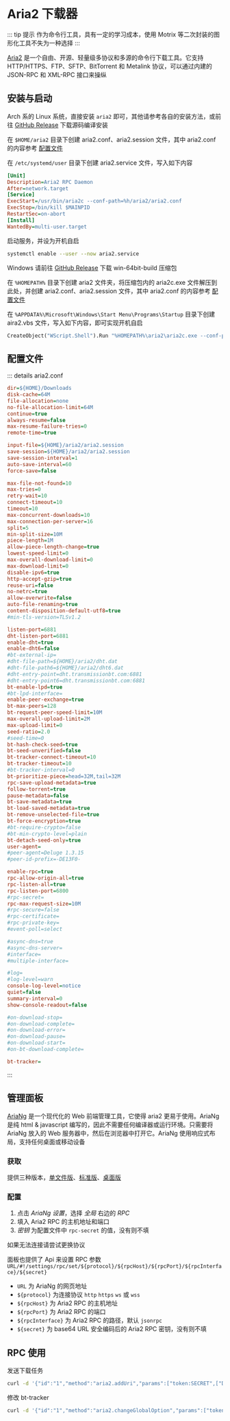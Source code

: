 # Aria2 下载器

::: tip 提示
作为命令行工具，具有一定的学习成本，使用 Motrix 等二次封装的图形化工具不失为一种选择
:::

[Aria2](https://github.com/aria2/aria2) 是一个自由、开源、轻量级多协议和多源的命令行下载工具。它支持 HTTP/HTTPS、FTP、SFTP、BitTorrent 和 Metalink 协议，可以通过内建的 JSON-RPC 和 XML-RPC 接口来操纵

## 安装与启动

Arch 系的 Linux 系统，直接安装 `aria2` 即可，其他请参考各自的安装方法，或前往 [GitHub Release](https://github.com/aria2/aria2/releases) 下载源码编译安装

在 `$HOME/aria2` 目录下创建 aria2.conf、aria2.session 文件，其中 aria2.conf 的内容参考 [配置文件](#配置文件)

在 `/etc/systemd/user` 目录下创建 aria2.service 文件，写入如下内容

```ini
[Unit]
Description=Aria2 RPC Daemon
After=network.target
[Service]
ExecStart=/usr/bin/aria2c --conf-path=%h/aria2/aria2.conf
ExecStop=/bin/kill $MAINPID
RestartSec=on-abort
[Install]
WantedBy=multi-user.target
```

启动服务，并设为开机自启

```sh
systemctl enable --user --now aria2.service
```

Windows 请前往 [GitHub Release](https://github.com/aria2/aria2/releases) 下载 win-64bit-build 压缩包

在 `%HOMEPATH%` 目录下创建 aria2 文件夹，将压缩包内的 aria2c.exe 文件解压到此处，并创建 aria2.conf、aria2.session 文件，其中 aria2.conf 的内容参考 [配置文件](#配置文件)

在 `%APPDATA%\Microsoft\Windows\Start Menu\Programs\Startup` 目录下创建 aira2.vbs 文件，写入如下内容，即可实现开机自启

```vb
CreateObject("WScript.Shell").Run "%HOMEPATH%\aria2\aria2c.exe --conf-path=%HOMEPATH%\aria2\aria2.conf -D",0
```

## 配置文件

::: details aria2.conf
```ini
dir=${HOME}/Downloads
disk-cache=64M
file-allocation=none
no-file-allocation-limit=64M
continue=true
always-resume=false
max-resume-failure-tries=0
remote-time=true

input-file=${HOME}/aria2/aria2.session
save-session=${HOME}/aria2/aria2.session
save-session-interval=1
auto-save-interval=60
force-save=false

max-file-not-found=10
max-tries=0
retry-wait=10
connect-timeout=10
timeout=10
max-concurrent-downloads=10
max-connection-per-server=16
split=5
min-split-size=10M
piece-length=1M
allow-piece-length-change=true
lowest-speed-limit=0
max-overall-download-limit=0
max-download-limit=0
disable-ipv6=true
http-accept-gzip=true
reuse-uri=false
no-netrc=true
allow-overwrite=false
auto-file-renaming=true
content-disposition-default-utf8=true
#min-tls-version=TLSv1.2

listen-port=6881
dht-listen-port=6881
enable-dht=true
enable-dht6=false
#bt-external-ip=
#dht-file-path=${HOME}/aria2/dht.dat
#dht-file-path6=${HOME}/aria2/dht6.dat
#dht-entry-point=dht.transmissionbt.com:6881
#dht-entry-point6=dht.transmissionbt.com:6881
bt-enable-lpd=true
#bt-lpd-interface=
enable-peer-exchange=true
bt-max-peers=128
bt-request-peer-speed-limit=10M
max-overall-upload-limit=2M
max-upload-limit=0
seed-ratio=2.0
#seed-time=0
bt-hash-check-seed=true
bt-seed-unverified=false
bt-tracker-connect-timeout=10
bt-tracker-timeout=10
#bt-tracker-interval=0
bt-prioritize-piece=head=32M,tail=32M
rpc-save-upload-metadata=true
follow-torrent=true
pause-metadata=false
bt-save-metadata=true
bt-load-saved-metadata=true
bt-remove-unselected-file=true
bt-force-encryption=true
#bt-require-crypto=false
#bt-min-crypto-level=plain
bt-detach-seed-only=true
user-agent=
#peer-agent=Deluge 1.3.15
#peer-id-prefix=-DE13F0-

enable-rpc=true
rpc-allow-origin-all=true
rpc-listen-all=true
rpc-listen-port=6800
#rpc-secret=
rpc-max-request-size=10M
#rpc-secure=false
#rpc-certificate=
#rpc-private-key=
#event-poll=select

#async-dns=true
#async-dns-server=
#interface=
#multiple-interface=

#log=
#log-level=warn
console-log-level=notice
quiet=false
summary-interval=0
show-console-readout=false

#on-download-stop=
#on-download-complete=
#on-download-error=
#on-download-pause=
#on-download-start=
#on-bt-download-complete=

bt-tracker=
```
:::

## 管理面板

[AriaNg](https://github.com/mayswind/AriaNg) 是一个现代化的 Web 前端管理工具，它使得 aria2 更易于使用。AriaNg 是纯 html & javascript 编写的，因此不需要任何编译器或运行环境。只需要将 AriaNg 放入的 Web 服务器中，然后在浏览器中打开它。AriaNg 使用响应式布局，支持任何桌面或移动设备

### 获取

提供三种版本，[单文件版](https://github.com/mayswind/AriaNg/releases)、[标准版](https://github.com/mayswind/AriaNg/releases)、[桌面版](https://github.com/mayswind/AriaNg-Native/releases)

### 配置

1. 点击 _AriaNg 设置_，选择 _全局_ 右边的 _RPC_
2. 填入 Aria2 RPC 的主机地址和端口
3. _密钥_ 为配置文件中 `rpc-secret` 的值，没有则不填

如果无法连接请尝试更换协议

面板也提供了 Api 来设置 RPC 参数 `URL/#!/settings/rpc/set/${protocol}/${rpcHost}/${rpcPort}/${rpcInterface}/${secret}`

- `URL` 为 AriaNg 的网页地址
- `${protocol}` 为连接协议 `http` `https` `ws` 或 `wss`
- `${rpcHost}` 为 Aria2 RPC 的主机地址
- `${rpcPort}` 为 Aria2 RPC 的端口
- `${rpcInterface}` 为 Aria2 RPC 的路径，默认 `jsonrpc`
- `${secret}` 为 base64 URL 安全编码后的 Aria2 RPC 密钥，没有则不填

## RPC 使用

发送下载任务

```sh
curl -d '{"id":"1","method":"aria2.addUri","params":["token:SECRET",["DOWNLOAD_URL"]]}' HOST:PORT/jsonrpc
```

修改 bt-tracker

```sh
curl -d '{"id":"1","method":"aria2.changeGlobalOption","params":["token:SECRET",{"bt-tracker":"TRACKER"}]}' HOST:PORT/jsonrpc
```
